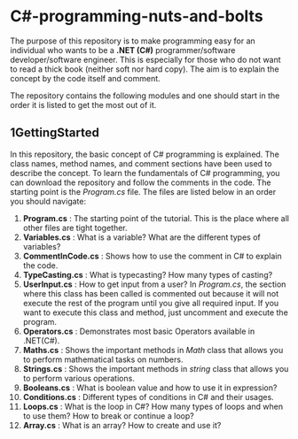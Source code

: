 # C#-programming-nuts-and-bolts

The purpose of this repository is to make programming easy for an individual who wants to be a **.NET (C#)** programmer/software developer/software engineer. This is especially for those who do not want to read a thick book (neither soft nor hard copy). The aim is to explain the concept by the code itself and comment.

The repository contains the following modules and one should start in the order it is listed to get the most out of it.
 
## 1GettingStarted

In this repository, the basic concept of C# programming is explained. The class names, method names, and comment sections have been used to describe the concept.
To learn the fundamentals of C# programming, you can download the repository and follow the comments in the code. The starting point is the *Program.cs* file. The files are listed below in an order you should navigate:

1.  **Program.cs** : The starting point of the tutorial. This is the place where all other files are tight together.
2.  **Variables.cs** : What is a variable? What are the different types of variables?
3.  **CommentInCode.cs** : Shows how to use the comment in C# to explain the code.
4.  **TypeCasting.cs** : What is typecasting? How many types of casting?
5.  **UserInput.cs** : How to get input from a user? In *Program.cs*, the section where this class has been called is commented out because it will not execute the rest of the program until you give all required input. If you want to execute this class and method, just uncomment and execute the program.
6.  **Operators.cs** : Demonstrates most basic Operators available in .NET(C#).
7.  **Maths.cs** : Shows the important methods in *Math* class  that allows you to perform mathematical tasks on numbers.
8.  **Strings.cs** : Shows the important methods in *string* class that allows you to perform various operations.
9.  **Booleans.cs** : What is boolean value and how to use it in expression?
10. **Conditions.cs** : Different types of conditions in C# and their usages.
11. **Loops.cs** : What is the loop in C#? How many types of loops and when to use them? How to break or continue a loop?
12. **Array.cs** : What is an array? How to create and use it?





